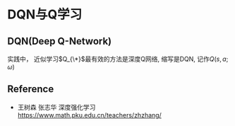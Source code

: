 # DQN与Q学习

## DQN(Deep Q-Network)
实践中， 近似学习$Q_{\*}$最有效的方法是深度Q网络, 缩写是DQN, 记作$Q(s,a;\omega)$

## Reference
* 王树森 张志华 深度强化学习 https://www.math.pku.edu.cn/teachers/zhzhang/
